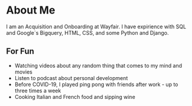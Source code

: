 # About Me

I am an Acquisition and Onboarding at Wayfair. I have expirience with SQL and Google`s Bigquery, HTML, CSS, and some Python and Django. 

## For Fun

* Watching videos about any random thing that comes to my mind and movies
* Listen to podcast about personal development 
* Before COVID-19, I played ping pong with friends after work - up to three times a week
* Cooking Italian and French food and sipping wine